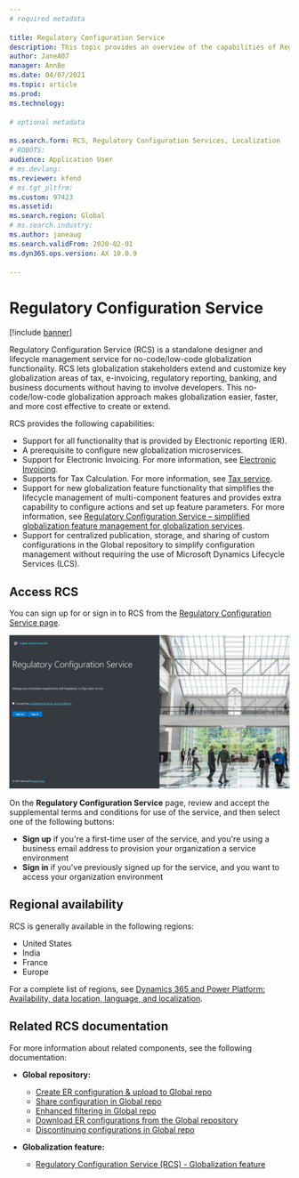 ```yaml
---
# required metadata

title: Regulatory Configuration Service
description: This topic provides an overview of the capabilities of Regulatory Configuration Service (RCS) and explains how to access the service.
author: JaneA07
manager: AnnBe
ms.date: 04/07/2021
ms.topic: article
ms.prod: 
ms.technology: 

# optional metadata

ms.search.form: RCS, Regulatory Configuration Services, Localization
# ROBOTS: 
audience: Application User
# ms.devlang: 
ms.reviewer: kfend
# ms.tgt_pltfrm: 
ms.custom: 97423
ms.assetid: 
ms.search.region: Global
# ms.search.industry: 
ms.author: janeaug
ms.search.validFrom: 2020-02-01
ms.dyn365.ops.version: AX 10.0.9

---
```

# Regulatory Configuration Service

[!include [banner](../includes/banner.md)]

Regulatory Configuration Service (RCS) is a standalone designer and lifecycle management service for no-code/low-code globalization functionality. RCS lets globalization stakeholders extend and customize key globalization areas of tax, e-invoicing, regulatory reporting, banking, and business documents without having to involve developers. This no-code/low-code globalization approach makes globalization easier, faster, and more cost effective to create or extend.

RCS provides the following capabilities:

- Support for all functionality that is provided by Electronic reporting (ER).
- A prerequisite to configure new globalization microservices.
- Support for Electronic Invoicing. For more information, see [Electronic Invoicing](https://docs.microsoft.com/dynamics365-release-plan/2021wave1/finance-operations/dynamics365-finance/electronic-invoicing-add-on-dynamics-365-ga).
- Supports for Tax Calculation. For more information, see [Tax service](https://docs.microsoft.com/dynamics365-release-plan/2021wave1/finance-operations/dynamics365-finance/tax-service-preview).
- Support for new globalization feature functionality that simplifies the lifecycle management of multi-component features and provides extra capability to configure actions and set up feature parameters. For more information, see [Regulatory Configuration Service – simplified globalization feature management for globalization services](https://docs.microsoft.com/dynamics365-release-plan/2021wave1/finance-operations/dynamics365-finance/regulatory-configuration-service-simplified-globalization-feature-management-globalization-services).
- Support for centralized publication, storage, and sharing of custom configurations in the Global repository to simplify configuration management without requiring the use of Microsoft Dynamics Lifecycle Services (LCS).

## Access RCS

You can sign up for or sign in to RCS from the [Regulatory Configuration Service page](https://marketing.configure.global.dynamics.com/).

![RCS sign-up/sign-in](media/202103_RCS%20Marketing%20page_updated_1.jpg)

On the **Regulatory Configuration Service** page, review and accept the supplemental terms and conditions for use of the service, and then select one of the following buttons:

- **Sign up** if you're a first-time user of the service, and you're using a business email address to provision your organization a service environment
- **Sign in** if you've previously signed up for the service, and you want to access your organization environment

## Regional availability

RCS is generally available in the following regions:

- United States
- India
- France
- Europe

For a complete list of regions, see [Dynamics 365 and Power Platform: Availability, data location, language, and localization](https://aka.ms/dynamics_365_international_availability_deck).

## Related RCS documentation

For more information about related components, see the following documentation:

- **Global repository:**

    - [Create ER configuration & upload to Global repo](rcs-global-repo-upload.md)
    - [Share configuration in Global repo](rcs-global-repo-share-configuration.md)
    - [Enhanced filtering in Global repo](enhanced-filtering-global-repo.md)
    - [Download ER configurations from the Global repository](er-download-configurations-global-repo.md)
    - [Discontinuing configurations in Global repo](discontinuing-configurations-rcs-global-repo.md)

- **Globalization feature:**

    - [Regulatory Configuration Service (RCS) - Globalization feature](https://docs.microsoft.com/dynamics365-release-plan/2021wave1/finance-operations/dynamics365-finance/regulatory-configuration-service-simplified-globalization-feature-management-globalization-services)
